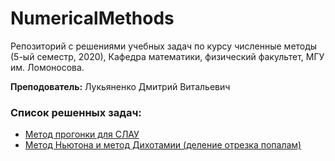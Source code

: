 # NumericalMethods

Репозиторий с решениями учебных задач по курсу численные методы (5-ый семестр, 2020), Кафедра математики, физический факультет, МГУ им. Ломоносова. 

**Преподователь:**
Лукьяненко Дмитрий Витальевич

### Список решенных задач:
- [Метод прогонки для СЛАУ](NutonsMethod.ipynb)
- [Метод Ньютона и метод Дихотамии (деление отрезка попалам)](MethodProgonki.ipynb)
